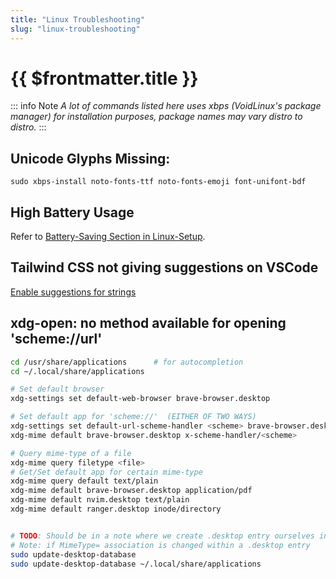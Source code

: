 ```yaml
---
title: "Linux Troubleshooting"
slug: "linux-troubleshooting"
---
```


<h1>{{ $frontmatter.title }}</h1>

::: info Note
*A lot of commands listed here uses xbps (VoidLinux's package manager) for installation purposes, package names may vary distro to distro.*
:::

## Unicode Glyphs Missing:
```
sudo xbps-install noto-fonts-ttf noto-fonts-emoji font-unifont-bdf
```

## High Battery Usage

Refer to [Battery-Saving Section in Linux-Setup](./linux-setup).

## Tailwind CSS not giving suggestions on VSCode

[Enable suggestions for strings](https://stackoverflow.com/a/71049515/11377112)

## xdg-open: no method available for opening 'scheme://url'

```bash
cd /usr/share/applications      # for autocompletion
cd ~/.local/share/applications

# Set default browser
xdg-settings set default-web-browser brave-browser.desktop

# Set default app for 'scheme://'  (EITHER OF TWO WAYS)
xdg-settings set default-url-scheme-handler <scheme> brave-browser.desktop
xdg-mime default brave-browser.desktop x-scheme-handler/<scheme>

# Query mime-type of a file
xdg-mime query filetype <file>
# Get/Set default app for certain mime-type
xdg-mime query default text/plain
xdg-mime default brave-browser.desktop application/pdf
xdg-mime default nvim.desktop text/plain
xdg-mime default ranger.desktop inode/directory


# TODO: Should be in a note where we create .desktop entry ourselves instead
# Note: if MimeType= association is changed within a .desktop entry
sudo update-desktop-database
sudo update-desktop-database ~/.local/share/applications
```

